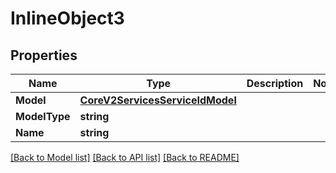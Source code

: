 # InlineObject3

## Properties

Name | Type | Description | Notes
------------ | ------------- | ------------- | -------------
**Model** | [**CoreV2ServicesServiceIdModel**](_core_v2_services__serviceId__model.md) |  | 
**ModelType** | **string** |  | 
**Name** | **string** |  | 

[[Back to Model list]](../README.md#documentation-for-models) [[Back to API list]](../README.md#documentation-for-api-endpoints) [[Back to README]](../README.md)


